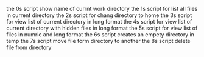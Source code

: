 the 0s script show name of currnt work directory
the 1s script for list all files in current directory
the 2s script for chang directory to home
the 3s script for view list of current directory in long format
the 4s script for view list of current directory with hidden files in long format
the 5s script for view list of files in numric and long format
the 6s script creates an empety directory in temp
the 7s script move file form directory to another
the 8s script delete file from directory
